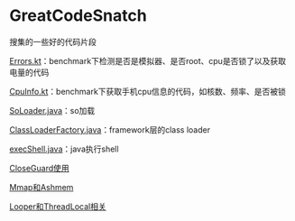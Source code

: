 # GreatCodeSnatch

搜集的一些好的代码片段

[Errors.kt](Errors.kt)：benchmark下检测是否是模拟器、是否root、cpu是否锁了以及获取电量的代码

[CpuInfo.kt](CpuInfo.kt)：benchmark下获取手机cpu信息的代码，如核数、频率、是否被锁

[SoLoader.java](SoLoader.java)：so加载

[ClassLoaderFactory.java](ClassLoaderFactory.java)：framework层的class loader

[execShell.java](execShell.java)：java执行shell

[CloseGuard使用](CloseGuard使用.md)

[Mmap和Ashmem](Mmap和Ashmem.md)

[Looper和ThreadLocal相关](Looper和ThreadLocal相关.md)
